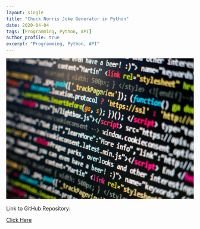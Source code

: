 ```yaml
---
layout: single
title: "Chuck Norris Joke Generator in Python"
date: 2020-04-04
tags: [Programming, Python, API]
author_profile: true
excerpt: "Programming, Python, API"
---
```

![Programming](/images/programming.jpg "Chuck Norris Joke Generator in Python")

Link to GitHub Repository:

[Click Here](https://github.com/davidsuffolk/Chuck-Norris-Joke-API-in-Python)
